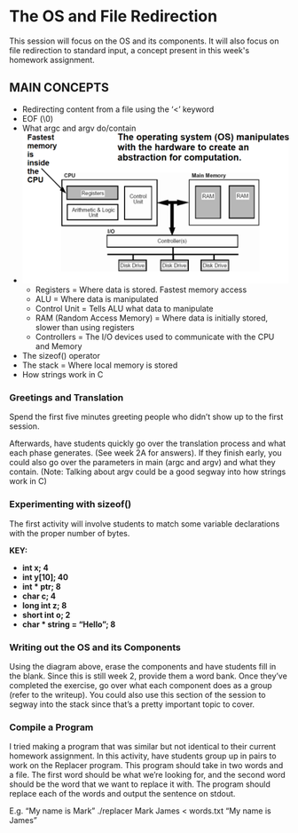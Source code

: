 # The OS and File Redirection

This session will focus on the OS and its components. It will also focus on file redirection to standard input, a concept
present in this week's homework assignment.

## MAIN CONCEPTS

- Redirecting content from a file using the ‘<’ keyword
- EOF (\0)
- What argc and argv do/contain
- ![OS Diagram](/assets/TheOS.png)	 
    - Registers = Where data is stored. Fastest memory access
    - ALU = Where data is manipulated
    - Control Unit = Tells ALU what data to manipulate
    - RAM (Random Access Memory) = Where data is initially stored, slower than using registers
    - Controllers = The I/O devices used to communicate with the CPU and Memory
- The sizeof() operator
- The stack = Where local memory is stored
- How strings work in C


### Greetings and Translation
Spend the first five minutes greeting people who didn’t show up to the first session.

Afterwards, have students quickly go over the translation process and what each phase generates. 
(See week 2A for answers). If they finish early, you could also go over the parameters in main 
(argc and argv) and what they contain. (Note: Talking about argv could be a good segway into how 
strings work in C)


### Experimenting with sizeof()

The first activity will involve students to match some variable declarations with the proper number of bytes.

**KEY:**
- **int x; 4**
- **int y[10]; 40**
- **int * ptr; 8**
- **char c; 4**
- **long int z; 8**
- **short int o; 2**
- **char * string = “Hello”; 8**


### Writing out the OS and its Components

Using the diagram above, erase the components and have students fill in the blank. Since this is still week 2, 
provide them a word bank. Once they’ve completed the exercise, go over what each component does as a group 
(refer to the writeup). You could also use this section of the session to segway into the stack since that’s a 
pretty important topic to cover.


### Compile a Program

I tried making a program that was similar but not identical to their current homework assignment. In this activity, 
have students group up in pairs to work on the Replacer program. This program should take in two words and a file. 
The first word should be what we’re looking for, and the second word should be the word that we want to replace it 
with. The program should replace each of the words and output the sentence on stdout. 

E.g. 
“My name is Mark”
./replacer Mark James < words.txt
“My name is James” 

